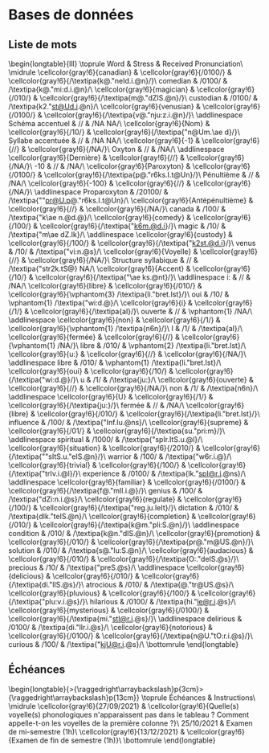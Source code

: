 
 
# Bases de données



##  Liste de mots 


\begin{longtable}{lll}
\toprule
Word & Stress & Received Pronunciation\\
\midrule
\cellcolor{gray!6}{canadian} & \cellcolor{gray!6}{/0100/} & \cellcolor{gray!6}{/\textipa{k@."neId.i.@n}/}\\
comedian & /0100/ & /\textipa{k@."mi:d.i.@n}/\\
\cellcolor{gray!6}{magician} & \cellcolor{gray!6}{/010/} & \cellcolor{gray!6}{/\textipa{m@."dZIS.@n}/}\\
custodian & /0100/ & /\textipa{k2."st@Ud.i.@n}/\\
\cellcolor{gray!6}{venusian} & \cellcolor{gray!6}{/0100/} & \cellcolor{gray!6}{/\textipa{v@."nju:z.i.@n}/}\\
\addlinespace
Schéma accentuel & // & /NA NA/\\
\cellcolor{gray!6}{Nom} & \cellcolor{gray!6}{/10/} & \cellcolor{gray!6}{/\textipa{"n@Um.\ae d}/}\\
Syllabe accentuée & // & /NA NA/\\
\cellcolor{gray!6}{-1} & \cellcolor{gray!6}{//} & \cellcolor{gray!6}{/NA/}\\
Oxyton & // & /NA/\\
\addlinespace
\cellcolor{gray!6}{Dernière} & \cellcolor{gray!6}{//} & \cellcolor{gray!6}{/NA/}\\
-10 & // & /NA/\\
\cellcolor{gray!6}{Paroxyton} & \cellcolor{gray!6}{/0100/} & \cellcolor{gray!6}{/\textipa{p@."r6ks.I.t@Un}/}\\
Pénultième & // & /NA/\\
\cellcolor{gray!6}{-100} & \cellcolor{gray!6}{//} & \cellcolor{gray!6}{/NA/}\\
\addlinespace
Proparoxyton & /20100/ & /\textipa{""pr@U.p@."r6ks.I.t@Un}/\\
\cellcolor{gray!6}{Antépénultième} & \cellcolor{gray!6}{//} & \cellcolor{gray!6}{/NA/}\\
canada & /100/ & /\textipa{"k\ae n.@d.@}/\\
\cellcolor{gray!6}{comedy} & \cellcolor{gray!6}{/100/} & \cellcolor{gray!6}{/\textipa{"k6m.@d.i}/}\\
magic & /10/ & /\textipa{"m\ae dZ.Ik}/\\
\addlinespace
\cellcolor{gray!6}{custody} & \cellcolor{gray!6}{/100/} & \cellcolor{gray!6}{/\textipa{"k2st.@d.i}/}\\
venus & /10/ & /\textipa{"vi:n.@s}/\\
\cellcolor{gray!6}{Voyelle} & \cellcolor{gray!6}{//} & \cellcolor{gray!6}{/NA/}\\
Structure syllabique & // & /\textipa{"str2k.tS@} NA/\\
\cellcolor{gray!6}{Accent} & \cellcolor{gray!6}{/10/} & \cellcolor{gray!6}{/\textipa{"\ae ks.@nt}/}\\
\addlinespace
i: & // & /NA/\\
\cellcolor{gray!6}{libre} & \cellcolor{gray!6}{/010/} & \cellcolor{gray!6}{\vphantom{3} /\textipa{li."bret.Ist}/}\\
oui & /10/ & \vphantom{1} /\textipa{"wi:d.@}/\\
\cellcolor{gray!6}{i} & \cellcolor{gray!6}{/1/} & \cellcolor{gray!6}{/\textipa{aI}/}\\
ouverte & // & \vphantom{1} /NA/\\
\addlinespace
\cellcolor{gray!6}{non} & \cellcolor{gray!6}{/1/} & \cellcolor{gray!6}{\vphantom{1} /\textipa{n6n}/}\\
I & /1/ & /\textipa{aI}/\\
\cellcolor{gray!6}{fermée} & \cellcolor{gray!6}{//} & \cellcolor{gray!6}{\vphantom{1} /NA/}\\
libre & /010/ & \vphantom{2} /\textipa{li."bret.Ist}/\\
\cellcolor{gray!6}{u:} & \cellcolor{gray!6}{//} & \cellcolor{gray!6}{/NA/}\\
\addlinespace
libre & /010/ & \vphantom{1} /\textipa{li."bret.Ist}/\\
\cellcolor{gray!6}{oui} & \cellcolor{gray!6}{/10/} & \cellcolor{gray!6}{/\textipa{"wi:d.@}/}\\
u & /1/ & /\textipa{ju:}/\\
\cellcolor{gray!6}{ouverte} & \cellcolor{gray!6}{//} & \cellcolor{gray!6}{/NA/}\\
non & /1/ & /\textipa{n6n}/\\
\addlinespace
\cellcolor{gray!6}{U} & \cellcolor{gray!6}{/1/} & \cellcolor{gray!6}{/\textipa{ju:}/}\\
fermée & // & /NA/\\
\cellcolor{gray!6}{libre} & \cellcolor{gray!6}{/010/} & \cellcolor{gray!6}{/\textipa{li."bret.Ist}/}\\
influence & /100/ & /\textipa{"Inf.lu.@ns}/\\
\cellcolor{gray!6}{supreme} & \cellcolor{gray!6}{/01/} & \cellcolor{gray!6}{/\textipa{su."pri:m}/}\\
\addlinespace
spiritual & /1000/ & /\textipa{"spIr.ItS.u.@l}/\\
\cellcolor{gray!6}{situation} & \cellcolor{gray!6}{/2010/} & \cellcolor{gray!6}{/\textipa{""sItS.u."eIS.@n}/}\\
warrior & /100/ & /\textipa{"w6r.i.@}/\\
\cellcolor{gray!6}{trivial} & \cellcolor{gray!6}{/100/} & \cellcolor{gray!6}{/\textipa{"trIv.i.@l}/}\\
experience & /0100/ & /\textipa{Ik."spI@r.i.@ns}/\\
\addlinespace
\cellcolor{gray!6}{familiar} & \cellcolor{gray!6}{/0100/} & \cellcolor{gray!6}{/\textipa{f@."mIl.i.@}/}\\
genius & /100/ & /\textipa{"dZi:n.i.@s}/\\
\cellcolor{gray!6}{regulate} & \cellcolor{gray!6}{/100/} & \cellcolor{gray!6}{/\textipa{"reg.ju.leIt}/}\\
dictation & /010/ & /\textipa{dIk."teIS.@n}/\\
\cellcolor{gray!6}{completion} & \cellcolor{gray!6}{/010/} & \cellcolor{gray!6}{/\textipa{k@m."pli:S.@n}/}\\
\addlinespace
condition & /010/ & /\textipa{k@n."dIS.@n}/\\
\cellcolor{gray!6}{promotion} & \cellcolor{gray!6}{/010/} & \cellcolor{gray!6}{/\textipa{pr@."m@US.@n}/}\\
solution & /010/ & /\textipa{s@."lu:S.@n}/\\
\cellcolor{gray!6}{audacious} & \cellcolor{gray!6}{/010/} & \cellcolor{gray!6}{/\textipa{O:."deIS.@s}/}\\
precious & /10/ & /\textipa{"preS.@s}/\\
\addlinespace
\cellcolor{gray!6}{delicious} & \cellcolor{gray!6}{/010/} & \cellcolor{gray!6}{/\textipa{di."lIS.@s}/}\\
atrocious & /010/ & /\textipa{@."tr@US.@s}/\\
\cellcolor{gray!6}{pluvious} & \cellcolor{gray!6}{/100/} & \cellcolor{gray!6}{/\textipa{"plu:v.i.@s}/}\\
hilarious & /0100/ & /\textipa{hi."le@r.i.@s}/\\
\cellcolor{gray!6}{mysterious} & \cellcolor{gray!6}{/0100/} & \cellcolor{gray!6}{/\textipa{mi."stI@r.i.@s}/}\\
\addlinespace
delirious & /0100/ & /\textipa{di."lIr.i.@s}/\\
\cellcolor{gray!6}{notorious} & \cellcolor{gray!6}{/0100/} & \cellcolor{gray!6}{/\textipa{n@U."tO:r.i.@s}/}\\
curious & /100/ & /\textipa{"kjU@r.i.@s}/\\
\bottomrule
\end{longtable}



##  Échéances 


\begin{longtable}{>{\raggedright\arraybackslash}p{3cm}>{\raggedright\arraybackslash}p{13cm}}
\toprule
Échéances & Instructions\\
\midrule
\cellcolor{gray!6}{27/09/2021} & \cellcolor{gray!6}{Quelle(s) voyelle(s) phonologiques n'apparaissent pas dans le tableau ? Comment appelle-t-on les voyelles de la première colonne ?}\\
25/10/2021 & Examen de mi-semestre (1h)\\
\cellcolor{gray!6}{13/12/2021} & \cellcolor{gray!6}{Examen de fin de semestre (1h)}\\
\bottomrule
\end{longtable}




